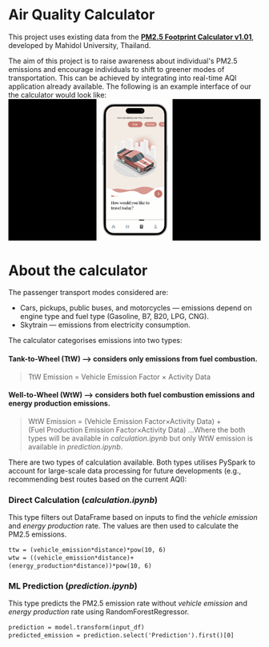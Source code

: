 # Air Quality Calculator
This project uses existing data from the __[PM2.5 Footprint Calculator v1.01]([https://openaq.org/](https://www.eg.mahidol.ac.th/dept/egce/pmfootprint/files/1_01/PM2.5%20Footprint%20Calculator%20Report%20v1.01_081221.pdf))__, developed by Mahidol University, Thailand. 

The aim of this project is to raise awareness about individual's PM2.5 emissions and encourage individuals to shift to greener modes of transportation. This can be achieved by integrating into real-time AQI application already available. The following is an example interface of our the calculator would look like:
![example-interface](https://github.com/SUTAMPU/air-quality-calculator/blob/main/example.gif?raw=true)

# About the calculator
The passenger transport modes considered are:
- Cars, pickups, public buses, and motorcycles — emissions depend on engine type and fuel type (Gasoline, B7, B20, LPG, CNG).
- Skytrain — emissions from electricity consumption.

The calculator categorises emissions into two types:
#### Tank-to-Wheel (TtW) —> considers only emissions from fuel combustion.
> TtW Emission = Vehicle Emission Factor × Activity Data
#### Well-to-Wheel (WtW) —> considers both fuel combustion emissions and energy production emissions.
> WtW Emission = (Vehicle Emission Factor×Activity Data) + (Fuel Production Emission Factor×Activity Data)
...Where the both types will be available in _calculation.ipynb_ but only WtW emission is available in _prediction.ipynb_.

There are two types of calculation available. Both types utilises PySpark to account for large-scale data processing for future developments (e.g., recommending best routes based on the current AQI):
### Direct Calculation (_calculation.ipynb_)
This type filters out DataFrame based on inputs to find the _vehicle emission_ and _energy production_ rate. The values are then used to calculate the PM2.5 emissions.
```
ttw = (vehicle_emission*distance)*pow(10, 6)
wtw = ((vehicle_emission*distance)+(energy_production*distance))*pow(10, 6)
```
### ML Prediction (_prediction.ipynb_)
This type predicts the PM2.5 emission rate without _vehicle emission_ and _energy production_ rate using RandomForestRegressor.
```
prediction = model.transform(input_df)
predicted_emission = prediction.select('Prediction').first()[0]
```

